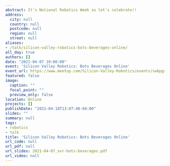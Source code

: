 ```yaml
---
abstract: It's National Robotics Week so let's celebrate!!
address:
  city: null
  country: null
  postcode: null
  region: null
  street: null
aliases:
- /talk/silicon-valley-robotics-bots-beverages-online/
all_day: true
authors: []
date: "2021-04-07 19:00:00"
event: 'Silicon Valley Robotics: Bots Beverages Online'
event_url: https://www.meetup.com/Silicon-Valley-Robotics/events/swbpgsyccgbkb/
featured: false
image:
  caption: ""
  focal_point: ""
  preview_only: false
location: Online
projects: []
publishDate: "2021-04-18T13:07:48-04:00"
slides: ""
summary: null
tags:
- robotics
- talk
title: 'Silicon Valley Robotics: Bots Beverages Online'
url_code: null
url_pdf: null
url_slides: 2021-04-07_svr-bots-beverages.pdf
url_video: null
---
```

